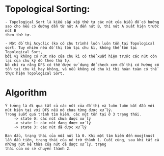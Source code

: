 # Topological Sorting:
	

	- Topological Sort là kiểu sắp xếp thứ tự các nút của biểu đồ có hướng sao cho nếu có đường dẫn từ nút A đến nút B, thì nút A xuất hiện trước nút B
	theo thứ tự. 

	- Một đồ thị Acyclic (ko có chu trình) luôn luôn tồn tại Topological sort. Tuy nhiên nếu đồ thị tồn tại chu kì, không thể tồn tại Topological Sort,
	bởi vì không có nút nào của chu kì có thể xuất hiện trước các nút còn lại của chu kỳ đó theo thứ tự. 
	Nó chỉ ra rằng DFS có thể được sử dụng để check xem đồ thị có hướng có tồn tại chu kì hay không, và nếu không có chu kì thì hoàn toàn có thể thực hiện Topological Sort.

# Algorithm
	Ý tưởng là đi qua tất cả các nút của đồ thị và luôn luôn bắt đầu với nút hiện tại với DFS nếu nó chưa từng được xử lý. 
	Trong suốt quá trình tìm kiếm, các nút tồn tại ở 3 trạng thái.
		-> state 0: các nút chưa được xử lý
		-> state 1: các nút đang được xử lý
		-> state 3: các nút dã được xử lý
	
	Ban đầu, trạng thái của mỗi nút là 0. Khi một tìm kiếm đến moojtnust lần đầu tiên, trạng thái của nó trở thành 1. Cuối cùng, sau khi tất cả những nút kế thừa của nút đã được xử lý, trạng
	thái của nó sẽ chuyển thành 2.

